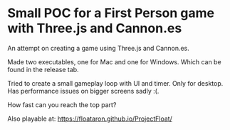 # Small POC for a First Person game with Three.js and Cannon.es
An attempt on creating a game using Three.js and Cannon.es.

Made two executables, one for Mac and one for Windows. Which can be found in the release tab.

Tried to create a small gameplay loop with UI and timer. 
Only for desktop.
Has performance issues on bigger screens sadly :(.

How fast can you reach the top part?

Also playable at:
https://floataron.github.io/ProjectFloat/
